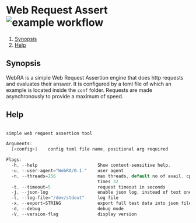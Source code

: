 # Web Request Assert ![example workflow](https://github.com/triole/webra/actions/workflows/build.yaml/badge.svg)

<!--- mdtoc: toc begin -->

1. [Synopsis](#synopsis)
2. [Help](#help)<!--- mdtoc: toc end -->

## Synopsis

WebRA is a simple Web Request Assertion engine that does http requests and evaluates their answer. It is configured by a toml file of which an example is located inside the `conf` folder. Requests are made asynchronously to provide a maximum of speed.

## Help

```go mdox-exec="r -h"

simple web request assertion tool

Arguments:
  [<config>]    config toml file name, positional arg required

Flags:
  -h, --help                       Show context-sensitive help.
  -u, --user-agent="WebRA/0.1."    user agent
  -n, --threads=256                max threads, default no of avail. cpu threads
                                   times 32
  -t, --timeout=5                  request timeout in seconds
  -j, --json-log                   enable json log, instead of text one
  -l, --log-file="/dev/stdout"     log file
  -x, --export=STRING              export full test data into json file
  -d, --debug                      debug mode
  -V, --version-flag               display version
```
